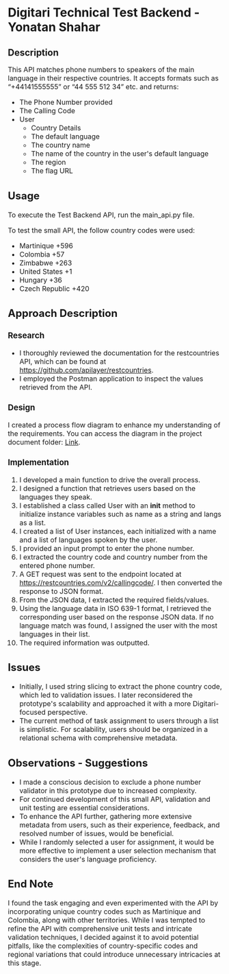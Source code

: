 # Digitari Technical Test Backend - Yonatan Shahar
## Description

<font size=3>This API matches phone numbers to speakers of the main language in their respective countries.
It accepts formats such as “+44141555555” or “44 555 512 34” etc. and returns:
* The Phone Number provided
* The Calling Code
* User
  * Country Details 
  * The default language 
  * The country name 
  * The name of the country in the user's default language 
  * The region 
  * The flag URL

## Usage

To execute the Test Backend API, run the main_api.py file.

To test the small API, the follow country codes were used:
* Martinique +596
* Colombia +57
* Zimbabwe +263
* United States +1
* Hungary +36 
* Czech Republic +420  


## Approach Description
### Research
* I thoroughly reviewed the documentation for the restcountries API, which can be found at https://github.com/apilayer/restcountries.
* I employed the Postman application to inspect the values retrieved from the API.

### Design
I created a process flow diagram to enhance my understanding of the requirements.
You can access the diagram in the project document folder:
[Link](https://github.com/yonatan-moa/yonshar_digirati_01/blob/fc85641c53122fa3b9570634028d228736086892/docs/Code_test_diagram.pdf).

### Implementation
1. I developed a main function to drive the overall process.
2. I designed a function that retrieves users based on the languages they speak.
3. I established a class called User with an __init__ method to initialize instance variables such as name as a string and langs as a list.
4. I created a list of User instances, each initialized with a name and a list of languages spoken by the user.
5. I provided an input prompt to enter the phone number.
6. I extracted the country code and country number from the entered phone number.
7. A GET request was sent to the endpoint located at https://restcountries.com/v2/callingcode/. I then converted the response to JSON format.
8. From the JSON data, I extracted the required fields/values.
9. Using the language data in ISO 639-1 format, I retrieved the corresponding user based on the response JSON data. If no language match was found, I assigned the user with the most languages in their list.
10. The required information was outputted.

## Issues
* Initially, I used string slicing to extract the phone country code, which led to validation issues. I later reconsidered the prototype's scalability and approached it with a more Digitari-focused perspective.
* The current method of task assignment to users through a list is simplistic. For scalability, users should be organized in a relational schema with comprehensive metadata.

## Observations - Suggestions
* I made a conscious decision to exclude a phone number validator in this prototype due to increased complexity.
* For continued development of this small API, validation and unit testing are essential considerations.
* To enhance the API further, gathering more extensive metadata from users, such as their experience, feedback, and resolved number of issues, would be beneficial.
* While I randomly selected a user for assignment, it would be more effective to implement a user selection mechanism that considers the user's language proficiency.

## End Note

I found the task engaging and even experimented with the API by incorporating unique country 
codes such as Martinique and Colombia,
along with other territories.
While I was tempted
to refine the API with comprehensive unit tests and intricate validation techniques,
I decided against it to avoid potential pitfalls,
like the complexities of country-specific codes 
and regional variations that could introduce unnecessary intricacies at this stage.</font>
